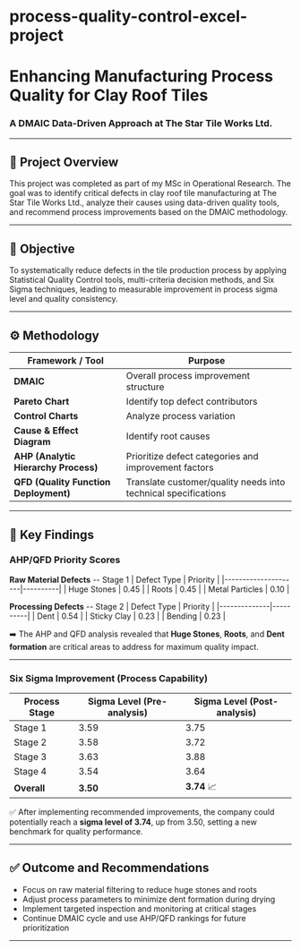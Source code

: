 # process-quality-control-excel-project
# Enhancing Manufacturing Process Quality for Clay Roof Tiles  
### A DMAIC Data-Driven Approach at The Star Tile Works Ltd.

---

## 🔎 Project Overview  
This project was completed as part of my MSc in Operational Research. The goal was to identify critical defects in clay roof tile manufacturing at The Star Tile Works Ltd., analyze their causes using data-driven quality tools, and recommend process improvements based on the DMAIC methodology.

---

## 🎯 Objective  
To systematically reduce defects in the tile production process by applying Statistical Quality Control tools, multi-criteria decision methods, and Six Sigma techniques, leading to measurable improvement in process sigma level and quality consistency.

---

## ⚙️ Methodology  
| Framework / Tool                       |                       Purpose                                  |
|----------------------------------------|----------------------------------------------------------------|
| **DMAIC**                              | Overall process improvement structure                          |
| **Pareto Chart**                       | Identify top defect contributors                               |
| **Control Charts**                     | Analyze process variation                                      |
| **Cause & Effect Diagram**             | Identify root causes                                           |
| **AHP (Analytic Hierarchy Process)**   | Prioritize defect categories and improvement factors           |
| **QFD (Quality Function Deployment)**  | Translate customer/quality needs into technical specifications |

---

## 🧾 Key Findings

### AHP/QFD Priority Scores

**Raw Material Defects** -- Stage 1
| Defect Type         | Priority |
|---------------------|----------|
| Huge Stones          | 0.45 |
| Roots                | 0.45 |
| Metal Particles      | 0.10 |

**Processing Defects** -- Stage 2
| Defect Type  | Priority |
|--------------|----------|
| Dent         | 0.54 |
| Sticky Clay  | 0.23 |
| Bending      | 0.23 |

➡️ The AHP and QFD analysis revealed that **Huge Stones**, **Roots**, and **Dent formation** are critical areas to address for maximum quality impact.

---

### Six Sigma Improvement (Process Capability)

| Process Stage | Sigma Level (Pre-analysis) | Sigma Level (Post-analysis) |
|---------------|----------------------------|-----------------------------|
| Stage 1       | 3.59                       | 3.75                        |
| Stage 2       | 3.58                       | 3.72                        |
| Stage 3       | 3.63                       | 3.88                        |
| Stage 4       | 3.54                       | 3.64                        |
| **Overall**   | **3.50**                   | **3.74** 📈                |

✅ After implementing recommended improvements, the company could potentially reach a **sigma level of 3.74**, up from 3.50, setting a new benchmark for quality performance.

---

## ✅ Outcome and Recommendations

- Focus on raw material filtering to reduce huge stones and roots
- Adjust process parameters to minimize dent formation during drying
- Implement targeted inspection and monitoring at critical stages
- Continue DMAIC cycle and use AHP/QFD rankings for future prioritization

---


